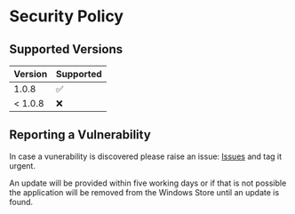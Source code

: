 # Security Policy

## Supported Versions

| Version | Supported          |
| ------- | ------------------ |
| 1.0.8   | :white_check_mark: |
| < 1.0.8 | :x:                |

## Reporting a Vulnerability

In case a vunerability is discovered please raise an issue: [Issues](https://github.com/savaged/BlackNotepad/issues) and tag it urgent.

An update will be provided within five working days or if that is not possible the application will be removed from the Windows Store until an update is found.
